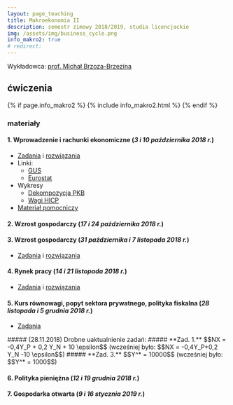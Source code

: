 ```yaml
---
layout: page_teaching
title: Makroekonomia II
description: semestr zimowy 2018/2019, studia licencjackie
img: /assets/img/business_cycle.png
info_makro2: true
# redirect:
---
```


Wykładowca: <a target="_blank" rel="noopener noreferrer" href="http://web.sgh.waw.pl/~mbrzez/">prof. Michał Brzoza-Brzezina</a>

## ćwiczenia

{% if page.info_makro2 %}
  {% include info_makro2.html %}
{% endif %}

  <h3>materiały</h3>

<h4> 1. Wprowadzenie i rachunki ekonomiczne (<i>3 i 10 października 2018 r.</i>) </h4>

<ul class="fa-ul">

  <li> <i class="fas fa-thumbtack"></i>
    <a target="_blank" rel="noopener noreferrer" href="{{ '/teaching/makroekonomia2/makroII_cw1.pdf' | prepend: site.baseurl | prepend: site.url }}"> Zadania</a>
    i <a target="_blank" rel="noopener noreferrer" href="{{ '/teaching/makroekonomia2/makroII_cw1_odp.pdf' | prepend: site.baseurl | prepend: site.url }}"> rozwiązania</a>
  </li>
  <li> <i class="fas fa-thumbtack"></i> Linki:
    <ul class="fa-ul">
      <li> <i class="fas fa-angle-right"></i>
        <a target="_blank" rel="noopener noreferrer" href="https://stat.gov.pl">GUS</a>
      </li>
      <li> <i class="fas fa-angle-right"></i>
        <a target="_blank" rel="noopener noreferrer" href="https://ec.europa.eu/eurostat">Eurostat</a>
      </li>
    </ul>
  </li>
  <li> <i class="fas fa-thumbtack"></i>
  Wykresy
    <ul class="fa-ul">
      <li> <i class="far fa-file-excel"></i>
          <a target="_blank" rel="noopener noreferrer" href="{{ '/teaching/makroekonomia2/wykres_dekompozycja_PKB.xlsx' | prepend: site.baseurl | prepend: site.url }}"> Dekompozycja PKB </a>
      </li>
      <li> <i class="far fa-file-excel"></i>
            <a target="_blank" rel="noopener noreferrer" href="{{ '/teaching/makroekonomia2/wagi_HICP.xls' | prepend: site.baseurl | prepend: site.url }}"> Wagi HICP </a>
      </li>
    </ul>

  </li>

  <li> <i class="fas fa-thumbtack"></i>
      <a target="_blank" rel="noopener noreferrer" href="{{ '/teaching/makroekonomia2/rachunki_ekonomiczne.pdf' | prepend: site.baseurl | prepend: site.url }}"> Materiał pomocniczy</a>
  </li>

</ul>

<h4> 2. Wzrost gospodarczy (<i>17 i 24 października 2018 r.</i>) </h4>
<h4> 3. Wzrost gospodarczy (<i>31 października i 7 listopada 2018 r.</i>) </h4>

<ul class="fa-ul">

  <li> <i class="fas fa-thumbtack"></i>
    <a target="_blank" rel="noopener noreferrer" href="{{ '/teaching/makroekonomia2/makroII_cw2.pdf' | prepend: site.baseurl | prepend:     site.url }}"> Zadania</a>
    i <a target="_blank" rel="noopener noreferrer" href="{{ '/teaching/makroekonomia2/makroII_cw2_odp.pdf' | prepend: site.baseurl | prepend: site.url }}"> rozwiązania</a>
  </li>
</ul>



<h4> 4. Rynek pracy (<i>14 i 21 listopada 2018 r.</i>) </h4>

<ul class="fa-ul">

  <li> <i class="fas fa-thumbtack"></i>
    <a target="_blank" rel="noopener noreferrer" href="{{ '/teaching/makroekonomia2/makroII_cw4.pdf' | prepend: site.baseurl | prepend:     site.url }}"> Zadania</a>
    i <a target="_blank" rel="noopener noreferrer" href="{{ '/teaching/makroekonomia2/makroII_cw4_odp.pdf' | prepend: site.baseurl | prepend: site.url }}"> rozwiązania</a>
  </li>
</ul>

<h4> 5. Kurs równowagi, popyt sektora prywatnego, polityka fiskalna (<i>28 listopada i 5 grudnia 2018 r.</i>) </h4>

<ul class="fa-ul">

  <li> <i class="fas fa-thumbtack"></i>
    <a target="_blank" rel="noopener noreferrer" href="{{ '/teaching/makroekonomia2/makroII_cw5.pdf' | prepend: site.baseurl | prepend:     site.url }}"> Zadania</a>
  </li>
</ul>
##### (28.11.2018) Drobne uaktualnienie zadań:
##### **Zad. 1.** $$NX = -0,4Y_P + 0,2 Y_N + 10 \epsilon$$ (wcześniej było: $$NX = -0,4Y_P+0,2 Y_N -10 \epsilon$$)  
##### **Zad. 3.** $$Y^* = 10000$$ (wcześniej było: $$Y^* = 1000$$)

<h4> 6. Polityka pieniężna (<i>12 i 19 grudnia 2018 r.</i>) </h4>

<h4> 7. Gospodarka otwarta (<i>9 i 16 stycznia 2019 r.</i>) </h4>

<!-- <h4> 8. (<i>23 stycznia 2019 r.</i>) </h4> -->
